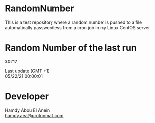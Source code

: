 # RandomNumber    
This is a test repository where a random number is pushed to a file automatically passwordless from a cron job in my Linux CentOS server    
# Random Number of the last run   
30717
      
Last update (GMT +1)    
05/22/21 00:00:01
# Developer    
Hamdy Abou El Anein   
hamdy.aea@protonmail.com
